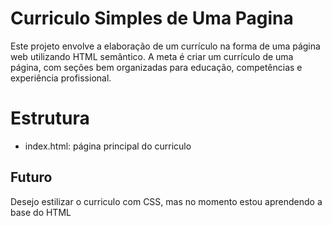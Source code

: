 # Curriculo Simples de Uma Pagina
Este projeto envolve a elaboração de um currículo na forma de uma página web utilizando HTML semântico. A meta é criar um currículo de uma página, com seções bem organizadas para educação, competências e experiência profissional.

# Estrutura
- index.html: página principal do curriculo

## Futuro
Desejo estilizar o curriculo com CSS, mas no momento estou aprendendo a base do HTML

